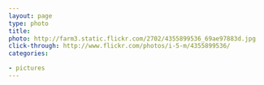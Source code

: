 ```yaml
---
layout: page
type: photo
title: 
photo: http://farm3.static.flickr.com/2702/4355899536_69ae97883d.jpg
click-through: http://www.flickr.com/photos/i-5-m/4355899536/
categories: 

- pictures
---
```

